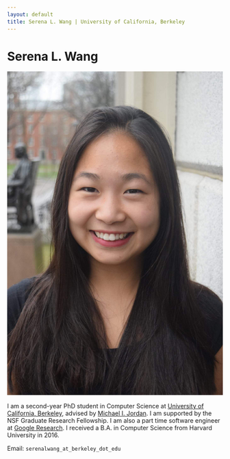 ```yaml
---
layout: default
title: Serena L. Wang | University of California, Berkeley
---
```

	
	
# Serena L. Wang #

<img src="img/serena.jpg" alt="Photo" class="leftside_image">

I am a second-year PhD student in Computer Science at [University of California, Berkeley](https://eecs.berkeley.edu/), advised by [Michael I. Jordan](https://people.eecs.berkeley.edu/~jordan/). I am supported by the NSF Graduate Research Fellowship. I am also a part time software engineer at [Google Research](https://research.google/people/SerenaLutongWang/). I received a B.A. in Computer Science from Harvard University in 2016.
			
Email: `serenalwang_at_berkeley_dot_edu`


